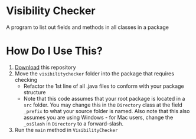 # Visibility Checker
A program to list out fields and methods in all classes in a package

# How Do I Use This?
1. [Download](https://github.com/beverleysun/visibility-checker/archive/master.zip) this repository
2. Move the `visibilitychecker` folder into the package that requires checking
   - Refactor the 1st line of all .java files to conform with your package structure
   - Note that this code assumes that your root package is located in a `src` folder. You may change this in the `Directory` class at the field `_prefix` to what your source folder is named. Also note that this also assumes you are using Windows - for Mac users, change the `_osSlash` in `Directory` to a forward-slash.
3. Run the `main` method in `VisibilityChecker`
